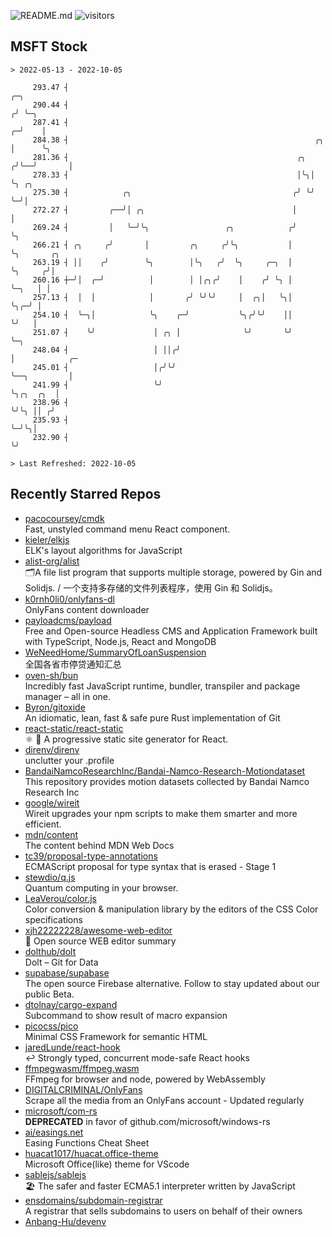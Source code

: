 ![README.md](https://github.com/Gerhut/Gerhut/workflows/README.md/badge.svg)
![visitors](https://visitors.vercel.app/Gerhut/Gerhut?token=8cf69d1f6813d272ef062726b6070c9be4ff72038cfe5a7ded7384a8da65d866)

## MSFT Stock

```
> 2022-05-13 - 2022-10-05

     293.47 ┤                                                              ╭─╮                                   
     290.44 ┤                                                             ╭╯ ╰─╮                                 
     287.41 ┤                                                           ╭─╯    │                                 
     284.38 ┤                                                       ╭╮  │      ╰╮                                
     281.36 ┤                                                   ╭╮ ╭╯╰──╯       │                                
     278.33 ┤                                                   │╰╮│            ╰╮ ╭╮                            
     275.30 ┤            ╭╮                                    ╭╯ ╰╯             ╰─╯│                            
     272.27 ┤         ╭──╯│ ╭╮                                 │                    │                            
     269.24 ┤         │   ╰─╯╰╮                 ╭╮            ╭╯                    ╰╮                           
     266.21 ┤ ╭╮     ╭╯       │         ╭╮     ╭╯╰╮           │                      ╰╮       ╭╮                 
     263.19 ┤ ││    ╭╯        ╰╮        │╰╮   ╭╯  ╰╮     ╭─╮  │                       ╰╮     ╭╯│                 
     260.16 ┼─╯│  ╭─╯          │        │ │╭╮╭╯    │    ╭╯ ╰╮ │                        ╰─╮   │ │                 
     257.13 ┤  │  │            │       ╭╯ ╰╯╰╯     │  ╭╮│   ╰╮│                          ╰╮╭─╯ │                 
     254.10 ┤  ╰─╮│            ╰╮    ╭─╯           ╰╮╭╯╰╯    ││                           ╰╯   │                 
     251.07 ┤    ╰╯             │ ╭╮ │              ╰╯       ╰╯                                ╰─╮               
     248.04 ┤                   │ ││╭╯                                                           │            ╭─ 
     245.01 ┤                   │╭╯╰╯                                                            ╰──╮         │  
     241.99 ┤                   ╰╯                                                                  ╰╮╭╮  ╭╮  │  
     238.96 ┤                                                                                        ╰╯╰╮ ││ ╭╯  
     235.93 ┤                                                                                           ╰─╯╰╮│   
     232.90 ┤                                                                                               ╰╯   

> Last Refreshed: 2022-10-05
```

## Recently Starred Repos

- [pacocoursey/cmdk](https://github.com/pacocoursey/cmdk)  
  Fast, unstyled command menu React component.
- [kieler/elkjs](https://github.com/kieler/elkjs)  
  ELK's layout algorithms for JavaScript
- [alist-org/alist](https://github.com/alist-org/alist)  
  🗂️A file list program that supports multiple storage, powered by Gin and Solidjs. / 一个支持多存储的文件列表程序，使用 Gin 和 Solidjs。
- [k0rnh0li0/onlyfans-dl](https://github.com/k0rnh0li0/onlyfans-dl)  
  OnlyFans content downloader
- [payloadcms/payload](https://github.com/payloadcms/payload)  
  Free and Open-source Headless CMS and Application Framework built with TypeScript, Node.js, React and MongoDB
- [WeNeedHome/SummaryOfLoanSuspension](https://github.com/WeNeedHome/SummaryOfLoanSuspension)  
  全国各省市停贷通知汇总
- [oven-sh/bun](https://github.com/oven-sh/bun)  
  Incredibly fast JavaScript runtime, bundler, transpiler and package manager – all in one.
- [Byron/gitoxide](https://github.com/Byron/gitoxide)  
  An idiomatic, lean, fast & safe pure Rust implementation of Git
- [react-static/react-static](https://github.com/react-static/react-static)  
  ⚛️ 🚀 A progressive static site generator for React.
- [direnv/direnv](https://github.com/direnv/direnv)  
  unclutter your .profile
- [BandaiNamcoResearchInc/Bandai-Namco-Research-Motiondataset](https://github.com/BandaiNamcoResearchInc/Bandai-Namco-Research-Motiondataset)  
  This repository provides motion datasets collected by Bandai Namco Research Inc
- [google/wireit](https://github.com/google/wireit)  
  Wireit upgrades your npm scripts to make them smarter and more efficient.
- [mdn/content](https://github.com/mdn/content)  
  The content behind MDN Web Docs
- [tc39/proposal-type-annotations](https://github.com/tc39/proposal-type-annotations)  
  ECMAScript proposal for type syntax that is erased - Stage 1
- [stewdio/q.js](https://github.com/stewdio/q.js)  
  Quantum computing in your browser.
- [LeaVerou/color.js](https://github.com/LeaVerou/color.js)  
  Color conversion & manipulation library by the editors of the CSS Color specifications
- [xjh22222228/awesome-web-editor](https://github.com/xjh22222228/awesome-web-editor)  
  🔨  Open source WEB editor summary
- [dolthub/dolt](https://github.com/dolthub/dolt)  
  Dolt – Git for Data
- [supabase/supabase](https://github.com/supabase/supabase)  
  The open source Firebase alternative. Follow to stay updated about our public Beta.
- [dtolnay/cargo-expand](https://github.com/dtolnay/cargo-expand)  
  Subcommand to show result of macro expansion
- [picocss/pico](https://github.com/picocss/pico)  
  Minimal CSS Framework for semantic HTML
- [jaredLunde/react-hook](https://github.com/jaredLunde/react-hook)  
  ↩ Strongly typed, concurrent mode-safe React hooks
- [ffmpegwasm/ffmpeg.wasm](https://github.com/ffmpegwasm/ffmpeg.wasm)  
  FFmpeg for browser and node, powered by WebAssembly
- [DIGITALCRIMINAL/OnlyFans](https://github.com/DIGITALCRIMINAL/OnlyFans)  
  Scrape all the media from an OnlyFans account - Updated regularly
- [microsoft/com-rs](https://github.com/microsoft/com-rs)  
  **DEPRECATED** in favor of github.com/microsoft/windows-rs
- [ai/easings.net](https://github.com/ai/easings.net)  
  Easing Functions Cheat Sheet
- [huacat1017/huacat.office-theme](https://github.com/huacat1017/huacat.office-theme)  
  Microsoft Office(like) theme for VScode
- [sablejs/sablejs](https://github.com/sablejs/sablejs)  
  🏖️ The safer and faster ECMA5.1 interpreter written by JavaScript
- [ensdomains/subdomain-registrar](https://github.com/ensdomains/subdomain-registrar)  
  A registrar that sells subdomains to users on behalf of their owners
- [Anbang-Hu/devenv](https://github.com/Anbang-Hu/devenv)  
